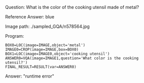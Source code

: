Question: What is the color of the cooking utensil made of metal?

Reference Answer: blue

Image path: ./sampled_GQA/n578564.jpg

Program:

```
BOX0=LOC(image=IMAGE,object='metal')
IMAGE0=CROP(image=IMAGE,box=BOX0)
BOX1=LOC(image=IMAGE0,object='cooking utensil')
ANSWER0=VQA(image=IMAGE1,question='What color is the cooking utensil?')
FINAL_RESULT=RESULT(var=ANSWER0)
```
Answer: "runtime error"

